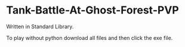 # Tank-Battle-At-Ghost-Forest-PVP

Written in Standard Library. 


To play without python download all files and then click the exe file. 
